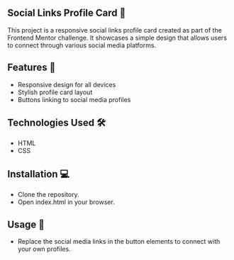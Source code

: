 ## Social Links Profile Card 🌟

This project is a responsive social links profile card created as part of the Frontend Mentor challenge. It showcases a simple design that allows users to connect through various social media platforms.

## Features 🚀
- Responsive design for all devices
- Stylish profile card layout
- Buttons linking to social media profiles

## Technologies Used 🛠️
- HTML
- CSS

## Installation 💻
- Clone the repository.
- Open index.html in your browser.

## Usage 🔗
- Replace the social media links in the button elements to connect with your own profiles.